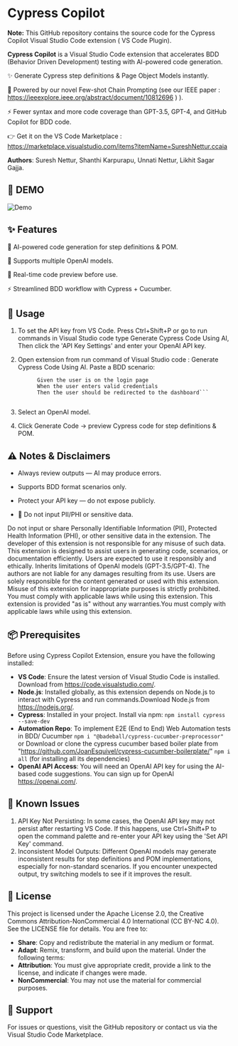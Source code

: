 # Cypress Copilot
**Note:** This GitHub repository contains the source code for the Cypress Copilot Visual Studio Code extension ( VS Code Plugin).

**Cypress Copilot** is a Visual Studio Code extension that accelerates BDD (Behavior Driven Development) testing with AI-powered code generation.

✨ Generate Cypress step definitions & Page Object Models instantly.

🧠 Powered by our novel Few-shot Chain Prompting (see our IEEE paper : https://ieeexplore.ieee.org/abstract/document/10812696 )
).

⚡ Fewer syntax and more code coverage than GPT-3.5, GPT-4, and GitHub Copilot for BDD code.

👉 Get it on the VS Code Marketplace : https://marketplace.visualstudio.com/items?itemName=SureshNettur.ccaia

**Authors**: Suresh Nettur, Shanthi Karpurapu, Unnati Nettur, Likhit Sagar Gajja.

## 🎥 DEMO

![Demo](https://github.com/user-attachments/assets/1955dc93-b265-4387-9d0b-c18f6317f036)




## ✨ Features

🤖 AI-powered code generation for step definitions & POM.

🔀 Supports multiple OpenAI models.

👀 Real-time code preview before use.

⚡ Streamlined BDD workflow with Cypress + Cucumber.

## 📘 Usage

1. To set the API key from VS Code.
    Press Ctrl+Shift+P or go to run commands in Visual Studio code type Generate Cypress Code Using AI, 
    Then click the 'API Key Settings' and enter your OpenAI API key.
3. Open extension from run command of Visual Studio code : Generate Cypress Code Using AI. Paste a BDD scenario:

    ``` Scenario: User logs into the system
          Given the user is on the login page
          When the user enters valid credentials
          Then the user should be redirected to the dashboard```
  
2. Select an OpenAI model.

3. Click Generate Code → preview Cypress code for step definitions & POM.

## ⚠️ Notes & Disclaimers

- Always review outputs — AI may produce errors.

- Supports BDD format scenarios only.

- Protect your API key — do not expose publicly.

- 🚫 Do not input PII/PHI or sensitive data.

Do not input or share Personally Identifiable Information (PII), Protected Health Information (PHI), or other sensitive data in the extension. The developer of this extension is not responsible for any misuse of such data. This extension is designed to assist users in generating code, scenarios, or documentation efficiently. Users are expected to use it responsibly and ethically. Inherits limitations of OpenAI models (GPT-3.5/GPT-4). The authors are not liable for any damages resulting from its use. Users are solely responsible for the content generated or used with this extension. Misuse of this extension for inappropriate purposes is strictly prohibited. You must comply with applicable laws while using this extension. This extension is provided "as is" without any warranties.You must comply with applicable laws while using this extension.

## 📦 Prerequisites

Before using Cypress Copilot Extension, ensure you have the following installed:

- **VS Code**: Ensure the latest version of Visual Studio Code is installed. Download from https://code.visualstudio.com/.
- **Node.js**: Installed globally, as this extension depends on Node.js to interact with Cypress and run commands.Download Node.js from https://nodejs.org/.
- **Cypress**: Installed in your project. Install via npm:
    `npm install cypress --save-dev `
- **Automation Repo**: To implement E2E (End to End) Web Automation tests in BDD/ Cucumber
     `npm i "@badeball/cypress-cucumber-preprocessor" `
    or
    Download or clone the cypress cucumber based boiler plate from "https://github.com/JoanEsquivel/cypress-cucumber-boilerplate/" 
    `npm i all` (for installing all its dependencies)
- **OpenAI API Access**: You will need an OpenAI API key for using the AI-based code suggestions.
    You can sign up for OpenAI https://openai.com/.

## 🐞 Known Issues
   1. API Key Not Persisting: In some cases, the OpenAI API key may not persist after restarting VS Code.
        If this happens, use Ctrl+Shift+P to open the command palette and re-enter your API key using the 'Set API Key' command.
   2. Inconsistent Model Outputs: Different OpenAI models may generate inconsistent results for step definitions and POM implementations, especially for non-standard scenarios. If you encounter unexpected output, try switching models to see if it improves the result.

## 📜 License

This project is licensed under the Apache License 2.0, the Creative Commons Attribution-NonCommercial 4.0 International (CC BY-NC 4.0).  
See the LICENSE file for details. You are free to:
- **Share**: Copy and redistribute the material in any medium or format.
- **Adapt**: Remix, transform, and build upon the material.
Under the following terms:
- **Attribution**: You must give appropriate credit, provide a link to the license, and indicate if changes were made.
- **NonCommercial**: You may not use the material for commercial purposes.

## 💬 Support

For issues or questions, visit the GitHub repository or contact us via the Visual Studio Code Marketplace.
